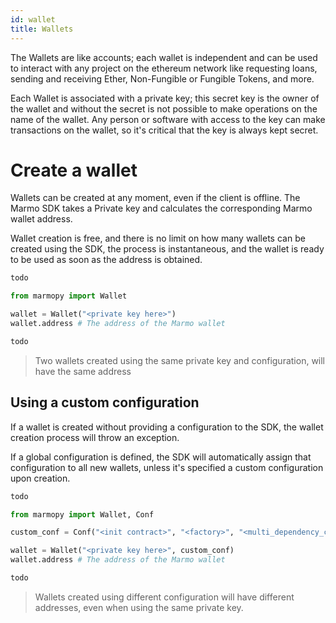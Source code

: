 ```yaml
---
id: wallet
title: Wallets
---
```


The Wallets are like accounts; each wallet is independent and can be used to interact with any project on the ethereum network like requesting loans, sending and receiving Ether, Non-Fungible or Fungible Tokens, and more.

Each Wallet is associated with a private key; this secret key is the owner of the wallet and without the secret is not possible to make operations on the name of the wallet. Any person or software with access to the key can make transactions on the wallet, so it's critical that the key is always kept secret.

# Create a wallet

Wallets can be created at any moment, even if the client is offline. The Marmo SDK takes a Private key and calculates the corresponding Marmo wallet address.

Wallet creation is free, and there is no limit on how many wallets can be created using the SDK, the process is instantaneous, and the wallet is ready to be used as soon as the address is obtained.

<!--DOCUSAURUS_CODE_TABS-->
<!--JavaScript-->
```js
todo
```
<!--Python-->
```python
from marmopy import Wallet

wallet = Wallet("<private key here>")
wallet.address # The address of the Marmo wallet
```
<!--Java-->
```java
todo
```
<!--END_DOCUSAURUS_CODE_TABS-->

> Two wallets created using the same private key and configuration, will have the same address

## Using a custom configuration

If a wallet is created without providing a configuration to the SDK, the wallet creation process will throw an exception.

If a global configuration is defined, the SDK will automatically assign that configuration to all new wallets, unless it's specified a custom configuration upon creation.

<!--DOCUSAURUS_CODE_TABS-->
<!--JavaScript-->
```js
todo
```
<!--Python-->
```python
from marmopy import Wallet, Conf

custom_conf = Conf("<init contract>", "<factory>", "<multi_dependency_contract>", 3)

wallet = Wallet("<private key here>", custom_conf)
wallet.address # The address of the Marmo wallet
```
<!--Java-->
```java
todo
```
<!--END_DOCUSAURUS_CODE_TABS-->

> Wallets created using different configuration will have different addresses, even when using the same private key.
